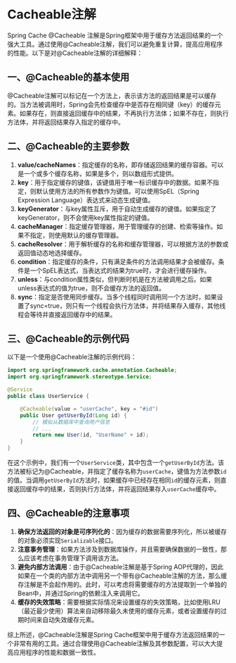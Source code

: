 # Cacheable注解

Spring Cache @Cacheable 注解是Spring框架中用于缓存方法返回结果的一个强大工具。通过使用@Cacheable注解，我们可以避免重复计算，提高应用程序的性能。以下是对@Cacheable注解的详细解释：

## 一、@Cacheable的基本使用

@Cacheable注解可以标记在一个方法上，表示该方法的返回结果是可以缓存的。当方法被调用时，Spring会先检查缓存中是否存在相同键（key）的缓存元素。如果存在，则直接返回缓存中的结果，不再执行方法体；如果不存在，则执行方法体，并将返回结果存入指定的缓存中。

## 二、@Cacheable的主要参数

1. **value/cacheNames**：指定缓存的名称，即存储返回结果的缓存容器。可以是一个或多个缓存名称，如果是多个，则以数组形式提供。
2. **key**：用于指定缓存的键值，该键值用于唯一标识缓存中的数据。如果不指定，则默认使用方法的所有参数作为键值。可以使用SpEL（Spring Expression Language）表达式来动态生成键值。
3. **keyGenerator**：与key属性互斥，用于自动生成缓存的键值。如果指定了keyGenerator，则不会使用key属性指定的键值。
4. **cacheManager**：指定缓存管理器，用于管理缓存的创建、检索等操作。如果不指定，则使用默认的缓存管理器。
5. **cacheResolver**：用于解析缓存的名称和缓存管理器，可以根据方法的参数或返回值动态地选择缓存。
6. **condition**：指定缓存的条件，只有满足条件的方法调用结果才会被缓存。条件是一个SpEL表达式，当表达式的结果为true时，才会进行缓存操作。
7. **unless**：与condition属性类似，但判断时机是在方法被调用之后。如果unless表达式的值为true，则不会缓存方法的返回值。
8. **sync**：指定是否使用同步缓存。当多个线程同时调用同一个方法时，如果设置了sync=true，则只有一个线程会执行方法体，并将结果存入缓存，其他线程会等待并直接返回缓存中的结果。

## 三、@Cacheable的示例代码

以下是一个使用@Cacheable注解的示例代码：

```java
import org.springframework.cache.annotation.Cacheable;
import org.springframework.stereotype.Service;

@Service
public class UserService {

    @Cacheable(value = "userCache", key = "#id")
    public User getUserById(Long id) {
        // 模拟从数据库中查询用户信息
        // ...
        return new User(id, "UserName" + id);
    }
}
```

在这个示例中，我们有一个`UserService`类，其中包含一个`getUserById`方法。该方法被标记为@Cacheable，并指定了缓存名称为`userCache`，键值为方法参数`id`的值。当调用`getUserById`方法时，如果缓存中已经存在相同`id`的缓存元素，则直接返回缓存中的结果，否则执行方法体，并将返回结果存入`userCache`缓存中。

## 四、@Cacheable的注意事项

1. **确保方法返回的对象是可序列化的**：因为缓存的数据需要序列化，所以被缓存的对象必须实现`Serializable`接口。
2. **注意事务管理**：如果方法涉及到数据库操作，并且需要确保数据的一致性，那么应该考虑在事务管理下调用该方法。
3. **避免内部方法调用**：由于@Cacheable注解是基于Spring AOP代理的，因此如果在一个类的内部方法中调用另一个带有@Cacheable注解的方法，那么缓存注解是不会起作用的。此时，可以考虑将需要缓存的方法提取到一个单独的Bean中，并通过Spring的依赖注入来调用它。
4. **缓存的失效策略**：需要根据实际情况来设置缓存的失效策略，比如使用LRU（最近最少使用）算法来自动移除最久未使用的缓存元素，或者设置缓存的过期时间来自动失效缓存元素。

综上所述，@Cacheable注解是Spring Cache框架中用于缓存方法返回结果的一个非常有用的工具。通过合理使用@Cacheable注解及其参数配置，可以大大提高应用程序的性能和数据一致性。
